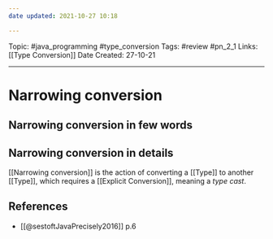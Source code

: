 ```yaml
---
date updated: 2021-10-27 10:18

---
```


Topic: #java_programming #type_conversion
Tags: #review #pn_2_1
Links: [[Type Conversion]]
Date Created: 27-10-21

---

# Narrowing conversion

## Narrowing conversion in few words

## Narrowing conversion in details

[[Narrowing conversion]] is the action of converting a [[Type]] to another [[Type]], which requires a [[Explicit Conversion]], meaning a _type cast_.

## References

- [[@sestoftJavaPrecisely2016]] p.6
